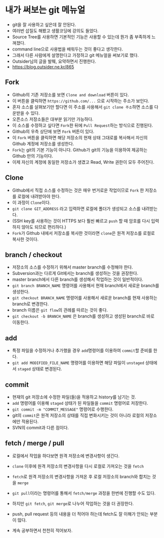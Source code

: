 # 내가 써보는 git 메뉴얼

- git을 잘 사용하고 싶은데 잘 안된다.
- 여러번 삽질도 해봤고 생활코딩에 강의도 들었다.
- Source Tree를 사용하면 기본적인 기능은 사용할 수 있는데 뭔가 좀 부족하게 느껴졌다.
- command line으로 사용법을 배워두는 것이 좋다고 생각한다.
- 그래서 다른 사람에게 설명한다고 가정하고 git 메뉴얼을 써보기로 했다.
- Outsider님의 글을 발췌, 요약하면서 진행한다.
- <https://blog.outsider.ne.kr/865>

## Fork
- Github의 기존 저장소를 보면 `Clone and download` 버튼이 있다.
- 이 버튼을 클릭하면 `https://github.com/...` 으로 시작하는 주소가 보인다.
- 혼자 소스를 살펴보기만 할다면 이 주소를 사용해서 `git clone 주소`하면 소스를 다운받을 수 있다.
- 오픈소스 저장소들은 대부분 읽기만 가능하다.
- 이 소스를 수정하고 싶다면 `Fork`한 뒤에 `Pull Request`하는 방식으로 진행된다.
- Github의 우측 상단에 보면 `Fork` 버튼이 있다.
- 이 `Fork` 버튼을 클릭하면 해당 저장소의 현재 상태 그대로를 복사해서 자신의 Github 계정에 저장소를 생성한다.
- `Fork`는 git의 기본 기능이 아니다. Github가 git의 기능을 이용하여 제공하는 Github 만의 기능이다.
- 이제 자신의 계정에 동일한 저장소가 생겼고 Read, Write 권한이 모두 주어진다.

## Clone
- Github에서 직접 소스를 수정하는 것은 매우 번거로운 작업이므로 `Fork` 한 저장소를 로컬에 내려받아야 한다.
- 이 과정이 `Clone`이다.
- `git clone GIT_ADDRESS` 라고 입력하면 로컬에 폴더가 생성되고 소스를 내려받는다.
- (SSH key를 사용하는 것이 HTTPS 보다 훨씬 빠르고 `push` 할 때 암호를 다시 입력하지 않아도 되므로 편리하다.)
- `Fork`가 Github 내에서 저장소를 복사한 것이라면 `clone`은 원격 저장소를 로컬로 복사한 것이다.

## branch / checkout
- 저장소의 소스를 수정하기 위해서 master branch를 수정해야 한다.
- Subversion과는 다르게 Git에서는 branch를 생성하는 것을 권장한다.
- master branch에서 다른 branch를 생성해서 작업하는 것이 일반적이다.
- `git branch BRANCH_NAME` 명령어를 사용해서 현재 branch에서 새로운 branch를 생성한다.
- `git checkout BRANCH_NAME` 명령어를 사용해서 새로운 branch를 현재 사용하는 branch로 변경한다.
- branch 이름은 `git flow`의 관례를 따르는 것이 좋다.
- `git checkout -b BRANCH_NAME` 은 branch를 생성하고 생성된 branch로 바로 이동한다.

## add
- 특정 파일을 수정하거나 추가했을 경우 `add`명령어를 이용하여 `commit`할 준비를 한다.
- `git add MODIFIED_FILE_NAME` 명령어를 이용하면 해당 파일이 `unstaged` 상태에서 `staged` 상태로 변경된다.

## commit
- 현재의 git 저장소에 수정한 파일(들)을 적용하고 history를 남기는 것.
- `add` 명령어를 이용해 `staged` 상태가 된 파일들을 `commit` 명령어로 저장한다.
- `git commit -m "COMMIT_MESSAGE"` 명령어로 수행한다.
- git의 `commit`은 원격 저장소의 상태를 직접 변화시키는 것이 아니라 로컬의 저장소에만 적용된다.
- SVN의 commit과 다른 점이다.

## fetch / merge / pull
- 로컬에서 작업을 하다보면 원격 저장소에 변경사항이 생긴다.
- `clone` 이후에 원격 저장소의 변경사항을 다시 로컬로 가져오는 것을 `fetch`
- `fetch`로 원격 저장소의 변경사항을 가져온 후 로컬 저장소의 branch와 합치는 것을 `merge`
- `git pull`이라는 명령어를 통해서 `fetch/merge` 과정을 한번에 진행할 수도 있다.
- 하지만 `git fetch`, `git merge`로 나누어 작업하는 것을 더 권장한다.


- push, pull request 등의 내용을 더 적어야 하는데 fetch도 잘 이해가 안되는 부분이 많다.
- 계속 공부하면서 천천히 적어보자.

